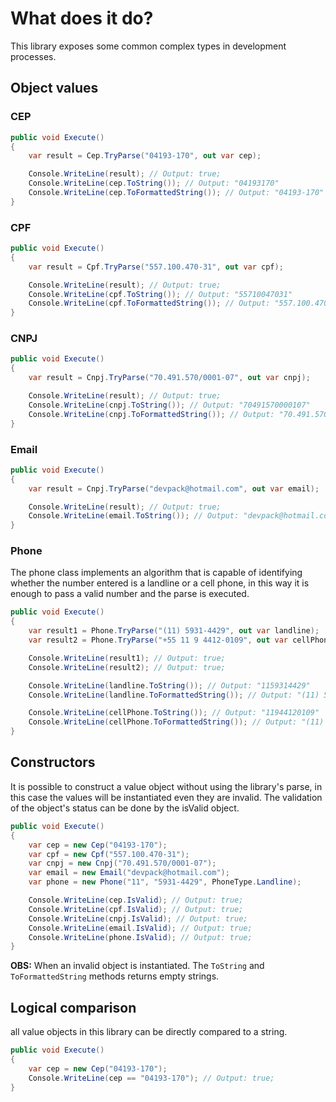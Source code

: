 ﻿# What does it do?

This library exposes some common complex types in development processes.

## Object values

### CEP

```csharp
public void Execute()
{
    var result = Cep.TryParse("04193-170", out var cep);

    Console.WriteLine(result); // Output: true;
    Console.WriteLine(cep.ToString()); // Output: "04193170"
    Console.WriteLine(cep.ToFormattedString()); // Output: "04193-170"
}
```

### CPF

```csharp
public void Execute()
{
    var result = Cpf.TryParse("557.100.470-31", out var cpf);

    Console.WriteLine(result); // Output: true;
    Console.WriteLine(cpf.ToString()); // Output: "55710047031"
    Console.WriteLine(cpf.ToFormattedString()); // Output: "557.100.470-31"
}
```

### CNPJ

```csharp
public void Execute()
{
    var result = Cnpj.TryParse("70.491.570/0001-07", out var cnpj);

    Console.WriteLine(result); // Output: true;
    Console.WriteLine(cnpj.ToString()); // Output: "70491570000107"
    Console.WriteLine(cnpj.ToFormattedString()); // Output: "70.491.570/0001-07"
}
```

### Email

```csharp
public void Execute()
{
    var result = Cnpj.TryParse("devpack@hotmail.com", out var email);

    Console.WriteLine(result); // Output: true;
    Console.WriteLine(email.ToString()); // Output: "devpack@hotmail.com"
}
```

### Phone

The phone class implements an algorithm that is capable of identifying whether the number entered is a landline or a cell phone, in this way it is enough to pass a valid number and the parse is executed.

```csharp
public void Execute()
{
    var result1 = Phone.TryParse("(11) 5931-4429", out var landline);
    var result2 = Phone.TryParse("+55 11 9 4412-0109", out var cellPhone);

    Console.WriteLine(result1); // Output: true;
    Console.WriteLine(result2); // Output: true;

    Console.WriteLine(landline.ToString()); // Output: "1159314429"
    Console.WriteLine(landline.ToFormattedString()); // Output: "(11) 5931-4429"

    Console.WriteLine(cellPhone.ToString()); // Output: "11944120109"
    Console.WriteLine(cellPhone.ToFormattedString()); // Output: "(11) 94412-0109"
}
```

## Constructors

It is possible to construct a value object without using the library's parse, in this case the values ​​will be instantiated even they are invalid. The validation of the object's status can be done by the isValid object.

```csharp
public void Execute()
{
    var cep = new Cep("04193-170");
    var cpf = new Cpf("557.100.470-31");
    var cnpj = new Cnpj("70.491.570/0001-07");
    var email = new Email("devpack@hotmail.com");
    var phone = new Phone("11", "5931-4429", PhoneType.Landline);

    Console.WriteLine(cep.IsValid); // Output: true;
    Console.WriteLine(cpf.IsValid); // Output: true;
    Console.WriteLine(cnpj.IsValid); // Output: true;
    Console.WriteLine(email.IsValid); // Output: true;
    Console.WriteLine(phone.IsValid); // Output: true;
}
```

**OBS:** When an invalid object is instantiated. The `ToString` and `ToFormattedString` methods returns empty strings.

## Logical comparison

all value objects in this library can be directly compared to a string.

```csharp
public void Execute()
{
    var cep = new Cep("04193-170");
    Console.WriteLine(cep == "04193-170"); // Output: true;
}
```